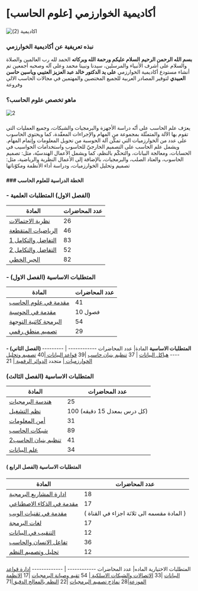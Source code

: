 # [أكاديمية الخوارزمي [علوم الحاسب 
 ### 
![اكاديمية (2)](https://user-images.githubusercontent.com/50814675/112473211-1eadc600-8d7f-11eb-803f-b695edc5001b.png)
### 
###  **نبذه تعريفية  عن أكاديمية الخوارزمي** 

 **بسم الله الرحمن الرحيم** 
 **السلام عليكم ورحمة الله وبركاته**
 الحمد لله رب العالمين والصلاة والسلام على أشرف الأنبياء والمرسلين، سيدنا ونبينا محمد وعلى آله وصحبه أجمعين 
تم أنشاء مستودع أكاديمية الخوارزمي **على يد الدكتور خالد عبد العزيز العتيبي وياسين حاسن العبيدي** 
لتوفير المصادر العربية للجميع المختصين والمهتمين في مجالات الحاسب الالي وفروعة 
 
### **ماهو تخصص علوم الحاسب؟** 
![2](https://user-images.githubusercontent.com/50814675/112476085-94fff780-8d82-11eb-8192-03dd127685e1.png)
### 
يعرَف علم الحاسب على أنّه دراسة الأجهزة والبرمجيات والشبكات، وجميع العمليات التي تقوم بها الآلة والمتمثّلة بمجموعة من المهام والإجراءات المعقّدة، كما ويحتوي الحاسوب على عدد من الخوارزميات التي تمكّن آلة الحوسبة من تحويل المعلومات وإتمام المهام. ويشمل علم الحاسب على التصميم الخارجيّ للحاسوب  واستخدامات الحواسيب في الحسابات، ومعالجة البيانات، والتحكّم بالنظم، كما ويشمل الأعمال الهندسيّة، مثل: تصميم الحاسوب، والعتاد الصلب، والبرمجيات، بالإضافة إلى الأعمال النظرية والرياضية، مثل: تصميم وتحليل الخوارزميات، ودراسة أداء الأنظمة ومكوّناتها
### 
**### الخطة الدراسية للعلوم الحاسب**  

### **-  الفصل الاول) المتطلبات العلمية)** 
المادة | عدد المحاضرات
------------ | -------------
[نظرية الاحتمالات](https://www.youtube.com/playlist?list=PLbcQkdGZZL9eBelBMykNCOvQzWGOw7tFn) | 26
[الرياضيات المتقطعة](https://www.youtube.com/playlist?list=PLxIvc-MGOs6gZlMVYOOEtUHJmfUquCjwz) | 46 
[التفاضل والتكامل 1](https://www.youtube.com/watch?v=3sRaHvF8z2Y&list=PL08ef9eJxtJZRQl93C9tw_78BnRsfuS5a)| 83
[التفاضل والتكامل 2](https://www.youtube.com/watch?v=aO_tJueN64Q&list=PL08ef9eJxtJbFOe_ikegSy1-GsC7x2upk)| 52
[الجبر الخطي](https://www.youtube.com/watch?v=P8tXDuP9t88&list=PL08ef9eJxtJa3svcoUCDmG-_lDx2ihWKF)|  82
### 

### **- (الفصل الاول) المتطلبات الاساسية**  
 المادة| عدد المحاضرات 
------------ | -------------
[مقدمة في علوم الحاسب](https://youtu.be/hiXGwDfE_js) | 41
[مقدمة في الحوسبة ](https://docs.google.com/document/d/1OYbe2g6DTIXcUwIGVOGRarNfX9hi7UK4qrVXYGctqUU/edit?usp=drivesdk) | 10 فصول 
[البرمجة كائنية التوجهة](https://www.youtube.com/playlist?list=PL1DUmTEdeA6K7rdxKiWJq6JIxTvHalY8f)| 54
[تصميم منطق رقمي](https://youtu.be/ExxgXlYy9k0) | 29
### 
**- (الفصل الثاني) المتطلبات الاساسية** 
 المادة| عدد المحاضرات 
------------ | -------------
[هياكل البيانات](https://youtube.com/playlist?list=PLCInYL3l2AajqOUW_2SwjWeMwf4vL4RSp) | 37
 [تنظيم بنيان حاسب](https://youtube.com/playlist?list=PL08ef9eJxtJYveVNH_DBXaKcg-Need94O) |39
[قواعد البيانات ](https://www.youtube.com/playlist?list=PL37D52B7714788190)|40 
[تصميم وتحليل الخوارزميات ](https://www.youtube.com/playlist?list=PLKT2Wx8MBvyAWK9lXyJYUAfFFN1DR9aC_)| متجدد
[الدوائر الرقمية ](https://youtube.com/playlist?list=PLRyvaJYbqGIj-ZRTADT9Kckvsth40PeUI)| 21 
### 
### **المتطلبات الاساسية (الفصل الثالث)**
المادة | عدد المحاضرات 
------------ | -------------
[هندسة البرمجيات](https://www.youtube.com/playlist?list=PL4mqzqquSRgaJ9XMQMUvMQjPyllD1xY5f)| 25
[نظم التشغيل ](https://www.youtube.com/playlist?list=PLHKTPL-jkzUqgHIBdC2I16QqZCSDN_6oS) | 100 (كل درس بمعدل 15 دقيقه)
[أمن المعلومات ](https://www.youtube.com/playlist?list=PLhnpkFZS3blI79gif5CbbdnLaa3PCBwuB)| 31 
[شبكات الحاسب](https://www.youtube.com/playlist?list=PLHKTPL-jkzUqRPIzSeayjdxqXotMXK2T9)|89 
[2تنظيم بنيان الحاسب](https://www.youtube.com/playlist?list=PL08ef9eJxtJYGKElqtIM_vlD3Zci0B8oy)| 41
[علم البيانات](https://www.youtube.com/playlist?list=PLoK2Lr1miEm_i9nfAPmcX_TRo7Wg8R7f3)|34
### 
**المتطلبات الاساسية (الفصل الرابع )**
###  
المادة | عدد المحاضرات 
------------ | -------------
[ ادارة المشاريع البرمجية ](https://www.youtube.com/playlist?list=PLy_2fgXkPiZuGEhWn_dbbf4UHWmUZSnqq) |18
[مقدمة في الذكاء الاصطناعي](https://youtu.be/sO6VGgBHppo) | 17
[مقدمة في تقنيات الويب](https://youtu.be/hE8pOLsDRt4)| ( المادة مقسمه الى ثلاثة اجزاء في القناة ) 
[لغات البرمجة](https://www.youtube.com/playlist?list=PL3I9kp6OF4yQSX8B1h4psm1I5SV9WSduV)| 17
[التنقيب في البيانات ](https://www.youtube.com/playlist?list=PLoURjA1UEuTycdLy4P2yqiMaK4eXtr1DC)|12
[تفاعل الانسان والحاسب](https://youtu.be/lzCM42AiVdw)| 36
[تحليل وتصميم النظم ](https://www.youtube.com/playlist?list=PL0BIr0VZVPNhyUSutc7mmlt2Z4AwQrzi8)|12 
### 
المتطلبات الاختيارية 
الماده| عدد المحاضرات 
------------ | -------------
 [ادارة قواعد البيانات](https://www.youtube.com/playlist?list=PL1DUmTEdeA6Lg6CXlnxEDhwpmWB0QaDh5) |33
[الاتصالات والشبكات الاسلكية ](https://www.youtube.com/playlist?list=PLHKTPL-jkzUrpd1zHEZEIywI5MMtOJX0R) | 54
[تقيم وصيانة البرمجيات](https://www.youtube.com/playlist?list=PLy_2fgXkPiZtwLTPcOISGqBCodQi3LQua) |17
[الانظمة الموزعة](https://www.youtube.com/playlist?list=PL3I9kp6OF4yQgt4hfVHDM19GKClEBVCtO)|28
[نماذج تصميم البرمجيات](https://www.youtube.com/playlist?list=PLbkXL4VLzoxpqvujhl8hGhlAnwNx4ZIzp) |22
[النظم بالمعالج الدقيق](https://www.youtube.com/playlist?list=PL08ef9eJxtJaaPdE8rtHFMmk-So2YJPkr)|71
